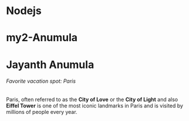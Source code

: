 # Nodejs

# my2-Anumula
# Jayanth Anumula
###### Favorite vacation spot: Paris
Paris, often referred to as the **City of Love** or the **City of Light** and also **Eiffel Tower** is one of the most iconic landmarks in Paris and is visited by millions of people every year.
